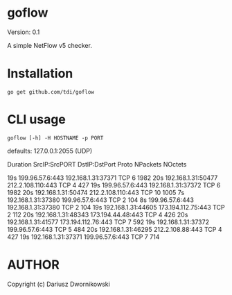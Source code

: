 goflow
======

Version: 0.1

A simple NetFlow v5 checker.

Installation
============

`go get github.com/tdi/goflow`

CLI usage
=========

`goflow [-h] -H HOSTNAME -p PORT`

defaults: 127.0.0.1:2055 (UDP)

  Duration    SrcIP:SrcPORT           DstIP:DstPort        Proto   NPackets NOctets

   19s          199.96.57.6:443       192.168.1.31:37371   TCP     6      1982
   20s       192.168.1.31:50477        212.2.108.110:443   TCP     4       427
   19s          199.96.57.6:443       192.168.1.31:37372   TCP     6      1982
   20s       192.168.1.31:50474        212.2.108.110:443   TCP    10      1005
    7s       192.168.1.31:37380          199.96.57.6:443   TCP     2       104
    8s          199.96.57.6:443       192.168.1.31:37380   TCP     2       104
   19s       192.168.1.31:44605       173.194.112.75:443   TCP     2       112
   20s       192.168.1.31:48343        173.194.44.48:443   TCP     4       426
   20s       192.168.1.31:41577       173.194.112.76:443   TCP     7       592
   19s       192.168.1.31:37372          199.96.57.6:443   TCP     5       484
   20s       192.168.1.31:46295         212.2.108.88:443   TCP     4       427
   19s       192.168.1.31:37371          199.96.57.6:443   TCP     7       714



AUTHOR
======

Copyright (c) Dariusz Dwornikowski




